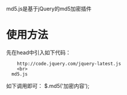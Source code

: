 md5.js是基于jQuery的md5加密插件

<h1>使用方法</h1>

<p>
  先在head中引入如下代码：
</p>
<p>
  
    	http://code.jquery.com/jquery-latest.js
    	<br>
      md5.js
  
</p>
<p>
  如下调用即可：
  $.md5('加密内容');
</p>

